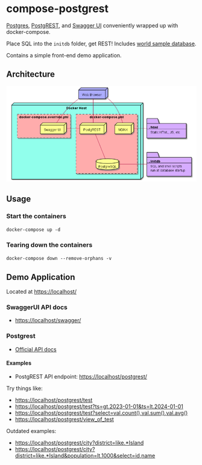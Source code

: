 # compose-postgrest

[Postgres](https://www.postgresql.org/), [PostgREST](https://github.com/begriffs/postgrest), and [Swagger UI](https://github.com/swagger-api/swagger-ui) conveniently wrapped up with docker-compose.

Place SQL into the `initdb` folder, get REST!
Includes [world sample database](https://www.postgresql.org/ftp/projects/pgFoundry/dbsamples/world/).

Contains a simple front-end  demo application.

## Architecture

![Deployment Diagram](diagrams/deployment-diagram.png)

## Usage

### Start the containers

`docker-compose up -d`

### Tearing down the containers

`docker-compose down --remove-orphans -v`

## Demo Application

Located at <https://localhost/>

### SwaggerUI API docs

- <https://localhost/swagger/>

### Postgrest

- [Official API docs](https://docs.postgrest.org/en/v12/references/api.html)

#### Examples

- PostgREST API endpoint: <https://localhost/postgrest/>

Try things like:

- <https://localhost/postgrest/test>
- <https://localhost/postgrest/test?ts=gt.2023-01-01&ts=lt.2024-01-01>
- <https://localhost/postgrest/test?select=val.count(),val.sum(),val.avg()>
- <https://localhost/postgrest/view_of_test>

Outdated examples:

- <https://localhost/postgrest/city?district=like.*Island>
- <https://localhost/postgrest/city?district=like.*Island&population=lt.1000&select=id,name>
